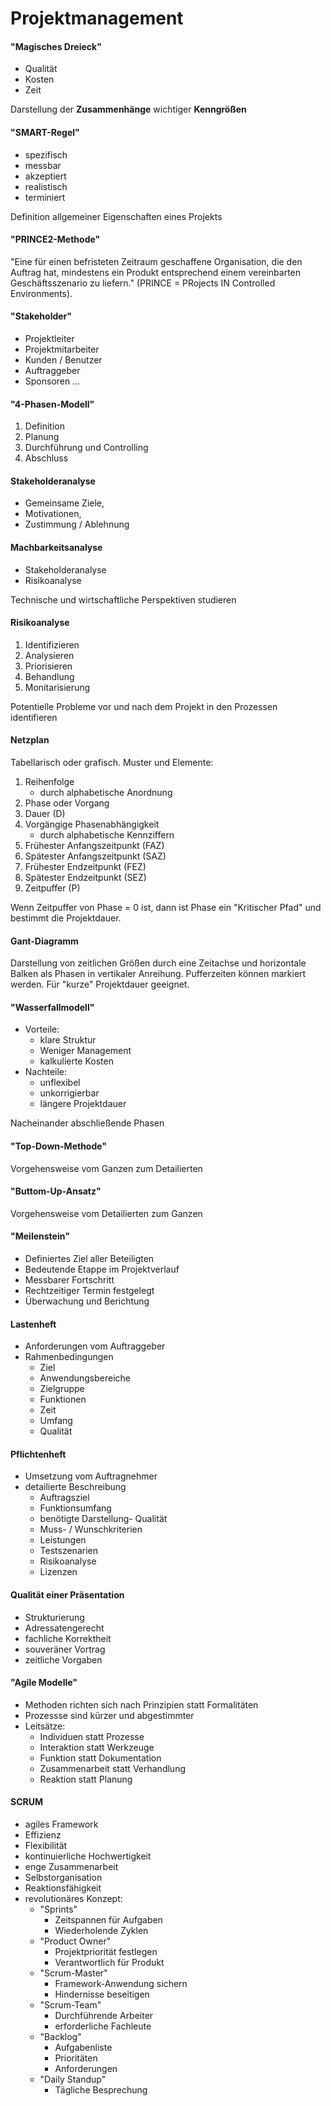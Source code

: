 # Projektmanagement

#### "Magisches Dreieck"
- Qualität
- Kosten
- Zeit

Darstellung der **Zusammenhänge** wichtiger **Kenngrößen**

#### "SMART-Regel"

- spezifisch
- messbar
- akzeptiert
- realistisch
- terminiert

Definition allgemeiner Eigenschaften eines Projekts

#### "PRINCE2-Methode"
"Eine für einen befristeten Zeitraum geschaffene Organisation, die den Auftrag hat, mindestens ein Produkt entsprechend einem vereinbarten Geschäftsszenario zu liefern." (PRINCE = PRojects IN Controlled Environments).

#### "Stakeholder"
- Projektleiter
- Projektmitarbeiter
- Kunden / Benutzer
- Auftraggeber
- Sponsoren
...

#### "4-Phasen-Modell"
1. Definition
2. Planung
3. Durchführung und Controlling
4. Abschluss

#### Stakeholderanalyse
- Gemeinsame Ziele,
- Motivationen,
- Zustimmung / Ablehnung

#### Machbarkeitsanalyse
- Stakeholderanalyse
- Risikoanalyse

Technische und wirtschaftliche Perspektiven studieren

#### Risikoanalyse
1. Identifizieren
2. Analysieren
3. Priorisieren
4. Behandlung
5. Monitarisierung

Potentielle Probleme vor und nach dem Projekt in den Prozessen identifieren

#### Netzplan
Tabellarisch oder grafisch. Muster und Elemente:

1. Reihenfolge
    - durch alphabetische Anordnung
2. Phase oder Vorgang
3. Dauer (D)
4. Vorgängige Phasenabhängigkeit
    - durch alphabetische Kennziffern
5. Frühester Anfangszeitpunkt (FAZ)
6. Spätester Anfangszeitpunkt (SAZ)
7. Frühester Endzeitpunkt (FEZ)
8. Spätester Endzeitpunkt (SEZ)
9. Zeitpuffer (P)

Wenn Zeitpuffer von Phase = 0 ist, dann ist Phase ein "Kritischer Pfad" und bestimmt die Projektdauer.

#### Gant-Diagramm
Darstellung von zeitlichen Größen durch eine Zeitachse und horizontale Balken als Phasen in vertikaler Anreihung.
Pufferzeiten können markiert werden. Für "kurze" Projektdauer geeignet.

#### "Wasserfallmodell"
- Vorteile:
    - klare Struktur
    - Weniger Management
    - kalkulierte Kosten
- Nachteile:
    - unflexibel
    - unkorrigierbar
    - längere Projektdauer

Nacheinander abschließende Phasen

#### "Top-Down-Methode"
Vorgehensweise vom Ganzen zum Detailierten

#### "Buttom-Up-Ansatz"
Vorgehensweise vom Detailierten zum Ganzen

#### "Meilenstein"
- Definiertes Ziel aller Beteiligten
- Bedeutende Etappe im Projektverlauf
- Messbarer Fortschritt
- Rechtzeitiger Termin festgelegt
- Überwachung und Berichtung

#### Lastenheft
- Anforderungen vom Auftraggeber
- Rahmenbedingungen
    - Ziel
    - Anwendungsbereiche
    - Zielgruppe
    - Funktionen
    - Zeit
    - Umfang
    - Qualität

#### Pflichtenheft
- Umsetzung vom Auftragnehmer
- detailierte Beschreibung
    - Auftragsziel
    - Funktionsumfang
    - benötigte Darstellung- Qualität
    - Muss- / Wunschkriterien
    - Leistungen
    - Testszenarien
    - Risikoanalyse
    - Lizenzen

#### Qualität einer Präsentation
- Strukturierung
- Adressatengerecht
- fachliche Korrektheit
- souveräner Vortrag
- zeitliche Vorgaben

#### "Agile Modelle"
- Methoden richten sich nach Prinzipien statt Formalitäten
- Prozessse sind kürzer und abgestimmter
- Leitsätze:
    - Individuen statt Prozesse
    - Interaktion statt Werkzeuge
    - Funktion statt Dokumentation
    - Zusammenarbeit statt Verhandlung
    - Reaktion statt Planung

#### SCRUM
- agiles Framework
- Effizienz
- Flexibilität
- kontinuierliche Hochwertigkeit
- enge Zusammenarbeit
- Selbstorganisation
- Reaktionsfähigkeit
- revolutionäres Konzept:
    - "Sprints"
        - Zeitspannen für Aufgaben
        - Wiederholende Zyklen
    - "Product Owner"
        - Projektpriorität festlegen
        - Verantwortlich für Produkt
    - "Scrum-Master"
        - Framework-Anwendung sichern
        - Hindernisse beseitigen
    - "Scrum-Team"
        - Durchführende Arbeiter
        - erforderliche Fachleute
    - "Backlog"
        - Aufgabenliste
        - Prioritäten
        - Anforderungen
    - "Daily Standup"
        - Tägliche Besprechung



